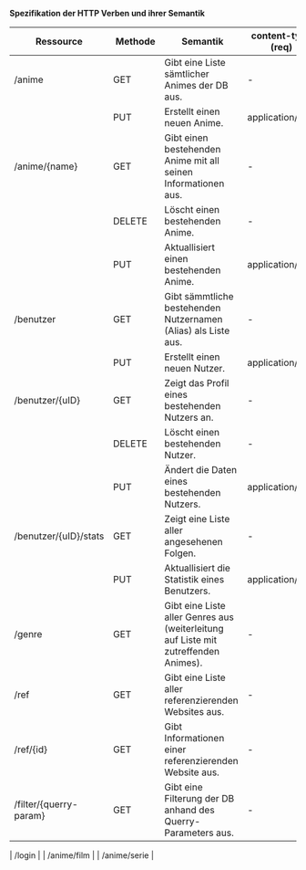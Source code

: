 **Spezifikation der HTTP Verben und ihrer Semantik**

| Ressource              | Methode | Semantik                                                                            | content-type (req) | content-type (res) |                                                        
| ---------------------- | ------- | ----------------------------------------------------------------------------------- | ------------------ | ------------------ |
| /anime                 | GET     | Gibt eine Liste sämtlicher Animes der DB aus.                                       | -                  | application/json   |
|                        | PUT     | Erstellt einen neuen Anime.                                                         | application/json   | application/json   |
| /anime/{name}          | GET     | Gibt einen bestehenden Anime mit all seinen Informationen aus.                      | -                  | application/json   |
|                        | DELETE  | Löscht einen bestehenden Anime.                                                     | -                  | -                  |
|                        | PUT     | Aktuallisiert einen bestehenden Anime.                                              | application/json   | application/json   |
| /benutzer              | GET     | Gibt sämmtliche bestehenden Nutzernamen (Alias) als Liste aus.                      | -                  | application/json   |
|                        | PUT     | Erstellt einen neuen Nutzer.                                                        | application/json   | application/json   |
| /benutzer/{uID}        | GET     | Zeigt das Profil eines bestehenden Nutzers an.                                      | -                  | application/json   |
|                        | DELETE  | Löscht einen bestehenden Nutzer.                                                    | -                  | -                  |
|                        | PUT     | Ändert die Daten eines bestehenden Nutzers.                                         | application/json   | application/json   |
| /benutzer/{uID}/stats  | GET     | Zeigt eine Liste aller angesehenen Folgen.                                          | -                  | application/json   |
|                        | PUT     | Aktuallisiert die Statistik eines Benutzers.                                        | application/json   | application/json   |
| /genre                 | GET     | Gibt eine Liste aller Genres aus (weiterleitung auf Liste mit zutreffenden Animes). | -                  | application/json   |
| /ref                   | GET     | Gibt eine Liste aller referenzierenden Websites aus.                                | -                  | application/json   |
| /ref/{id}              | GET     | Gibt Informationen einer referenzierenden Website aus.                              | -                  | application/json   |
| /filter/{querry-param} | GET     | Gibt eine Filterung der DB anhand des Querry-Parameters aus.                        | -                  | -                  |


| /login |
| /anime/film |
| /anime/serie |


